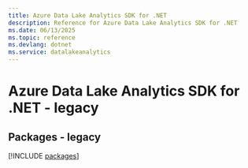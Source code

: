 ```yaml
---
title: Azure Data Lake Analytics SDK for .NET
description: Reference for Azure Data Lake Analytics SDK for .NET
ms.date: 06/13/2025
ms.topic: reference
ms.devlang: dotnet
ms.service: datalakeanalytics
---
```

# Azure Data Lake Analytics SDK for .NET - legacy
## Packages - legacy
[!INCLUDE [packages](data-lake-analytics-index.md)]